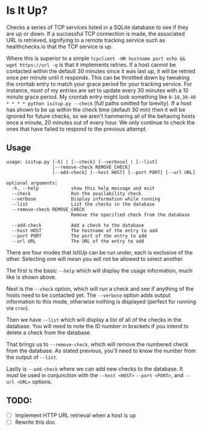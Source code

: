 # Is It Up?

Checks a series of TCP services listed in a SQLite database to see if they are
up or down. If a successful TCP connection is made, the associated URL is
retrieved, signifying to a remote tracking service such as healthchecks.io that
the TCP service is up.

Where this is superior to a simple
`tcpclient -HR hostname port echo && wget https://url -q` is that it implements
retries. If a host cannot be contacted within the default 30 minutes since it
was last up, it will be retried once per minute until it responds. This can be
throttled down by tweaking the crontab entry to match your grace period for your
tracking service. For instance, most of my entries are set to update every 30
minutes with a 10 minute grace period. My crontab entry might look something
like `0-10,30-40 * * * * python isitup.py --check` (full paths omitted for
brevity). If a host has shown to be up within the check time (default 30 min)
then it will be ignored for future checks, so we aren't hammering all of the
behaving hosts once a minute, 20 minutes out of every hour. We only continue to
check the ones that have failed to respond to the previous attempt.

## Usage

```
usage: isitup.py [-h] | [--check] [--verbose] | [--list]
                 [--remove-check REMOVE_CHECK]
                 [--add-check] [--host HOST] [--port PORT] [--url URL]

optional arguments:
  -h, --help            show this help message and exit
  --check               Run the availability check
  --verbose             Display information while running
  --list                List the checks in the database
  --remove-check REMOVE_CHECK
                        Remove the specified check from the database

  --add-check           Add a check to the database
  --host HOST           The hostname of the entry to add
  --port PORT           The port of the entry to add
  --url URL             The URL of the entry to add
```

There are four modes that IsItUp can be run under, each is exclusive of the
other. Selecting one will mean you will not be allowed to select another.

The first is the basic `--help` which will display the usage information, much
like is shown above.

Next is the `--check` option, which will run a check and see if anything of the
hosts need to be contacted yet. The `--verbose` option adds output information
to this mode, otherwise nothing is displayed (perfect for running via `cron`).

Then we have `--list` which will display a list of all of the checks in the
database. You will need to note the ID number in brackets if you intend to
delete a check from the database.

That brings us to `--remove-check`, which will remove the numbered check from
the database. As stated previous, you'll need to know the number from the output
of `--list`.

Lastly is `--add-check` where we can add new checks to the database. It must be
used in conjunction with the `--host <HOST>` `--port <PORT>`, and `--url <URL>`
options.

## TODO:

 - [ ] Implement HTTP URL retrieval when a host is up
 - [ ] Rewrite this doc
